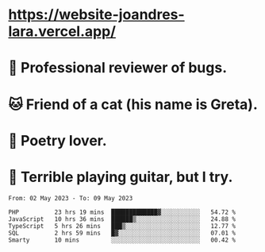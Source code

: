 # https://website-joandres-lara.vercel.app/
# 🐛 Professional reviewer of bugs.
# 🐱 Friend of a cat (his name is Greta).
# 📜 Poetry lover.
# 🎸 Terrible playing guitar, but I try.

<!--START_SECTION:waka-->

```text
From: 02 May 2023 - To: 09 May 2023

PHP          23 hrs 19 mins  █████████████▓░░░░░░░░░░░   54.72 %
JavaScript   10 hrs 36 mins  ██████▒░░░░░░░░░░░░░░░░░░   24.88 %
TypeScript   5 hrs 26 mins   ███▒░░░░░░░░░░░░░░░░░░░░░   12.77 %
SQL          2 hrs 59 mins   █▓░░░░░░░░░░░░░░░░░░░░░░░   07.01 %
Smarty       10 mins         ░░░░░░░░░░░░░░░░░░░░░░░░░   00.42 %
```

<!--END_SECTION:waka-->
